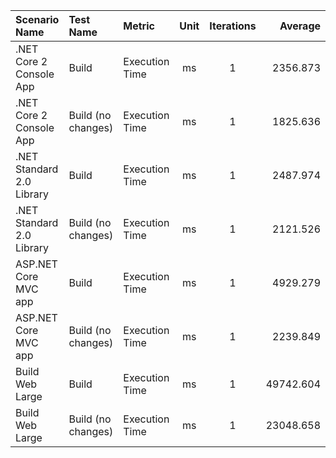  Scenario Name             | Test Name          | Metric         | Unit | Iterations |   Average | STDEV.S |       Min |       Max
:------------------------- |:------------------ |:-------------- |:----:|:----------:| ---------:| -------:| ---------:| ---------:
 .NET Core 2 Console App   | Build              | Execution Time |  ms  |     1      |  2356.873 |     NaN |  2356.873 |  2356.873
 .NET Core 2 Console App   | Build (no changes) | Execution Time |  ms  |     1      |  1825.636 |     NaN |  1825.636 |  1825.636
 .NET Standard 2.0 Library | Build              | Execution Time |  ms  |     1      |  2487.974 |     NaN |  2487.974 |  2487.974
 .NET Standard 2.0 Library | Build (no changes) | Execution Time |  ms  |     1      |  2121.526 |     NaN |  2121.526 |  2121.526
 ASP.NET Core MVC app      | Build              | Execution Time |  ms  |     1      |  4929.279 |     NaN |  4929.279 |  4929.279
 ASP.NET Core MVC app      | Build (no changes) | Execution Time |  ms  |     1      |  2239.849 |     NaN |  2239.849 |  2239.849
 Build Web Large           | Build              | Execution Time |  ms  |     1      | 49742.604 |     NaN | 49742.604 | 49742.604
 Build Web Large           | Build (no changes) | Execution Time |  ms  |     1      | 23048.658 |     NaN | 23048.658 | 23048.658
